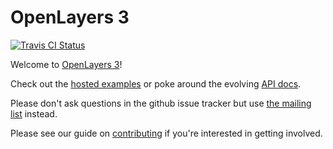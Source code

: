 # OpenLayers 3

[![Travis CI Status](https://secure.travis-ci.org/openlayers/ol3.png)](http://travis-ci.org/#!/openlayers/ol3)

Welcome to [OpenLayers 3](http://ol3js.org/)!

Check out the [hosted examples](http://ol3js.org/en/master/examples/) or poke around the evolving [API docs](http://ol3js.org/en/master/apidoc/).

Please don't ask questions in the github issue tracker but use [the mailing list](https://groups.google.com/forum/#!forum/ol3-dev) instead.

Please see our guide on [contributing](CONTRIBUTING.md) if you're interested in getting involved.
